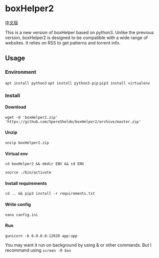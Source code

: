 # boxHelper2

[中文版](https://github.com/SpereShelde/boxHelper2/blob/master/README-zh.md)

This is a new version of boxHelper based on python3. Unlike the previous version, boxHelper2 is designed to be compatible with a wide range of websites. It relies on RSS to get patterns and torrent info.

## Usage

### Environment
`apt install python3`
`apt install python3-pip`
`pip3 install virtualenv`

### Install

#### Download

`wget -O 'boxHelper2.zip' 'https://github.com/SpereShelde/boxHelper2/archive/master.zip'`

#### Unzip

`unzip boxHelper2.zip`

#### Virtual env

`cd boxHelper2 && mkdir ENV && cd ENV`

`source ./bin/activate`

#### Install requirements

`cd .. && pip3 install -r requirements.txt`

#### Write config

`nano config.ini`

#### Run

`gunicorn -b 0.0.0.0:12020 app:app`

You may want it run on background by using & or other commands. But I recommand using `screen -R box`
